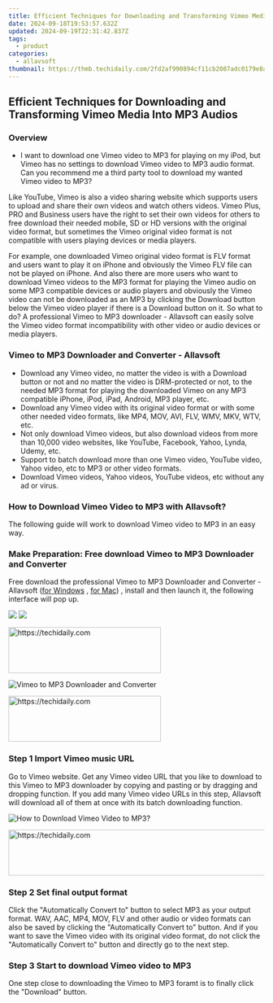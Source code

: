 ```yaml
---
title: Efficient Techniques for Downloading and Transforming Vimeo Media Into MP3 Audios
date: 2024-09-18T19:53:57.632Z
updated: 2024-09-19T22:31:42.837Z
tags:
  - product
categories:
  - allavsoft
thumbnail: https://thmb.techidaily.com/2fd2af990894cf11cb2087adc0179e8a43be6adf1916f6c8fc284b58583f1b79.jpg
---
```


## Efficient Techniques for Downloading and Transforming Vimeo Media Into MP3 Audios

### Overview

* I want to download one Vimeo video to MP3 for playing on my iPod, but Vimeo has no settings to download Vimeo video to MP3 audio format. Can you recommend me a third party tool to download my wanted Vimeo video to MP3?

Like YouTube, Vimeo is also a video sharing website which supports users to upload and share their own videos and watch others videos. Vimeo Plus, PRO and Business users have the right to set their own videos for others to free download their needed mobile, SD or HD versions with the original video format, but sometimes the Vimeo original video format is not compatible with users playing devices or media players.

For example, one downloaded Vimeo original video format is FLV format and users want to play it on iPhone and obviously the Vimeo FLV file can not be played on iPhone. And also there are more users who want to download Vimeo videos to the MP3 format for playing the Vimeo audio on some MP3 compatible devices or audio players and obviously the Vimeo video can not be downloaded as an MP3 by clicking the Download button below the Vimeo video player if there is a Download button on it. So what to do? A professional Vimeo to MP3 downloader - Allavsoft can easily solve the Vimeo video format incompatibility with other video or audio devices or media players.

### Vimeo to MP3 Downloader and Converter - Allavsoft

* Download any Vimeo video, no matter the video is with a Download button or not and no matter the video is DRM-protected or not, to the needed MP3 format for playing the downloaded Vimeo on any MP3 compatible iPhone, iPod, iPad, Android, MP3 player, etc.
* Download any Vimeo video with its original video format or with some other needed video formats, like MP4, MOV, AVI, FLV, WMV, MKV, WTV, etc.
* Not only download Vimeo videos, but also download videos from more than 10,000 video websites, like YouTube, Facebook, Yahoo, Lynda, Udemy, etc.
* Support to batch download more than one Vimeo video, YouTube video, Yahoo video, etc to MP3 or other video formats.
* Download Vimeo videos, Yahoo videos, YouTube videos, etc without any ad or virus.

### How to Download Vimeo Video to MP3 with Allavsoft?

The following guide will work to download Vimeo video to MP3 in an easy way.

### Make Preparation: Free download Vimeo to MP3 Downloader and Converter

Free download the professional Vimeo to MP3 Downloader and Converter - Allavsoft ([for Windows](https://tools.techidaily.com/allavsoft/products/) , [for Mac](https://tools.techidaily.com/allavsoft/products/)) , install and then launch it, the following interface will pop up.

[![](https://www.allavsoft.com/how-to/../images/how-to/free-download-win.jpg)](https://tools.techidaily.com/allavsoft/products/) [![](https://www.allavsoft.com/how-to/../images/how-to/free-download-mac.jpg)](https://tools.techidaily.com/allavsoft/products/)

<!-- affiliate ads begin -->
<a href="https://aligracehair.sjv.io/c/5597632/1885999/19272" target="_top" id="1885999">
  <img src="//a.impactradius-go.com/display-ad/19272-1885999" border="0" alt="https://techidaily.com" width="300" height="90"/>
</a>
<img height="0" width="0" src="https://aligracehair.sjv.io/i/5597632/1885999/19272" style="position:absolute;visibility:hidden;" border="0" />
<!-- affiliate ads end -->

![Vimeo to MP3 Downloader and Converter](https://www.allavsoft.com/how-to/../images/allavsoft/screen-shot-600.jpg)

<!-- affiliate ads begin -->
<a href="https://malaysia-healthcare-travel-council.pxf.io/c/5597632/1557742/17382" target="_top" id="1557742">
  <img src="//a.impactradius-go.com/display-ad/17382-1557742" border="0" alt="https://techidaily.com" width="300" height="90"/>
</a>
<img height="0" width="0" src="https://malaysia-healthcare-travel-council.pxf.io/i/5597632/1557742/17382" style="position:absolute;visibility:hidden;" border="0" />
<!-- affiliate ads end -->

### Step 1 Import Vimeo music URL

Go to Vimeo website. Get any Vimeo video URL that you like to download to this Vimeo to MP3 downloader by copying and pasting or by dragging and dropping function. If you add many Vimeo video URLs in this step, Allavsoft will download all of them at once with its batch downloading function.

![How to Download Vimeo Video to MP3?](https://www.allavsoft.com/how-to/../images/how-to/download-rtmp-video/download-rtmp-video.jpg)

<!-- affiliate ads begin -->
<a href="https://aligracehair.sjv.io/c/5597632/2006933/19272" target="_top" id="2006933">
  <img src="//a.impactradius-go.com/display-ad/19272-2006933" border="0" alt="https://techidaily.com" width="728" height="90"/>
</a>
<img height="0" width="0" src="https://aligracehair.sjv.io/i/5597632/2006933/19272" style="position:absolute;visibility:hidden;" border="0" />
<!-- affiliate ads end -->

### Step 2 Set final output format

Click the "Automatically Convert to" button to select MP3 as your output format. WAV, AAC, MP4, MOV, FLV and other audio or video formats can also be saved by clicking the "Automatically Convert to" button. And if you want to save the Vimeo video with its original video format, do not click the "Automatically Convert to" button and directly go to the next step.

### Step 3 Start to download Vimeo video to MP3

One step close to downloading the Vimeo to MP3 foramt is to finally click the "Download" button.

<ins class="adsbygoogle"
     style="display:block"
     data-ad-format="autorelaxed"
     data-ad-client="ca-pub-7571918770474297"
     data-ad-slot="1223367746"></ins>

<ins class="adsbygoogle"
     style="display:block"
     data-ad-client="ca-pub-7571918770474297"
     data-ad-slot="8358498916"
     data-ad-format="auto"
     data-full-width-responsive="true"></ins>
